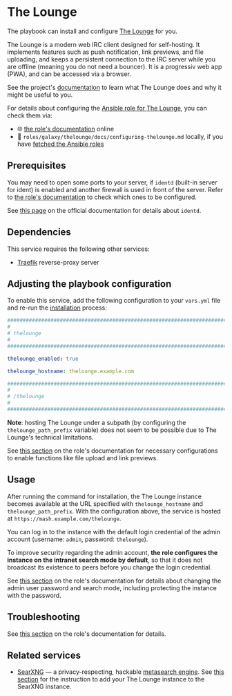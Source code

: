 <!--
SPDX-FileCopyrightText: 2020 - 2024 MDAD project contributors
SPDX-FileCopyrightText: 2020 - 2024 Slavi Pantaleev
SPDX-FileCopyrightText: 2020 Aaron Raimist
SPDX-FileCopyrightText: 2020 Chris van Dijk
SPDX-FileCopyrightText: 2020 Dominik Zajac
SPDX-FileCopyrightText: 2020 Mickaël Cornière
SPDX-FileCopyrightText: 2022 François Darveau
SPDX-FileCopyrightText: 2022 Julian Foad
SPDX-FileCopyrightText: 2022 Warren Bailey
SPDX-FileCopyrightText: 2023 Antonis Christofides
SPDX-FileCopyrightText: 2023 Felix Stupp
SPDX-FileCopyrightText: 2023 Julian-Samuel Gebühr
SPDX-FileCopyrightText: 2023 Pierre 'McFly' Marty
SPDX-FileCopyrightText: 2024 - 2025 Suguru Hirahara

SPDX-License-Identifier: AGPL-3.0-or-later
-->

# The Lounge

The playbook can install and configure [The Lounge](https://thelounge.chat) for you.

The Lounge is a modern web IRC client designed for self-hosting. It implements features such as push notification, link previews, and file uploading, and keeps a persistent connection to the IRC server while you are offline (meaning you do not need a bouncer). It is a progressiv web app (PWA), and can be accessed via a browser.

See the project's [documentation](https://thelounge.chat/docs) to learn what The Lounge does and why it might be useful to you.

For details about configuring the [Ansible role for The Lounge](https://codeberg.org/acioustick/ansible-role-thelounge), you can check them via:
- 🌐 [the role's documentation](https://codeberg.org/acioustick/ansible-role-thelounge/src/branch/master/docs/configuring-thelounge.md) online
- 📁 `roles/galaxy/thelounge/docs/configuring-thelounge.md` locally, if you have [fetched the Ansible roles](../installing.md)

## Prerequisites

You may need to open some ports to your server, if `identd` (built-in server for ident) is enabled and another firewall is used in front of the server. Refer to [the role's documentation](https://codeberg.org/acioustick/ansible-role-thelounge/src/branch/master/docs/configuring-thelounge.md#prerequisites) to check which ones to be configured.

See [this page](https://thelounge.chat/docs/guides/identd-and-oidentd) on the official documentation for details about `identd`.

## Dependencies

This service requires the following other services:

- [Traefik](traefik.md) reverse-proxy server

## Adjusting the playbook configuration

To enable this service, add the following configuration to your `vars.yml` file and re-run the [installation](../installing.md) process:

```yaml
########################################################################
#                                                                      #
# thelounge                                                            #
#                                                                      #
########################################################################

thelounge_enabled: true

thelounge_hostname: thelounge.example.com

########################################################################
#                                                                      #
# /thelounge                                                           #
#                                                                      #
########################################################################
```

**Note**: hosting The Lounge under a subpath (by configuring the `thelounge_path_prefix` variable) does not seem to be possible due to The Lounge's technical limitations.

See [this section](https://codeberg.org/acioustick/ansible-role-thelounge/src/branch/master/docs/configuring-thelounge.md#adjusting-the-playbook-configuration) on the role's documentation for necessary configurations to enable functions like file upload and link previews.

## Usage

After running the command for installation, the The Lounge instance becomes available at the URL specified with `thelounge_hostname` and `thelounge_path_prefix`. With the configuration above, the service is hosted at `https://mash.example.com/thelounge`.

You can log in to the instance with the default login credential of the admin account (username: `admin`, password: `thelounge`).

To improve security regarding the admin account, **the role configures the instance on the intranet search mode by default**, so that it does not broadcast its existence to peers before you change the login credential.

See [this section](https://codeberg.org/acioustick/ansible-role-thelounge/src/branch/master/docs/configuring-thelounge.md#usage) on the role's documentation for details about changing the admin user password and search mode, including protecting the instance with the password.

## Troubleshooting

See [this section](https://codeberg.org/acioustick/ansible-role-thelounge/src/branch/master/docs/configuring-thelounge.md#troubleshooting) on the role's documentation for details.

## Related services

- [SearXNG](searxng.md) — a privacy-respecting, hackable [metasearch engine](https://en.wikipedia.org/wiki/Metasearch_engine). See [this section](searxng.md#add-your-thelounge-instance-optional) for the instruction to add your The Lounge instance to the SearXNG instance.
